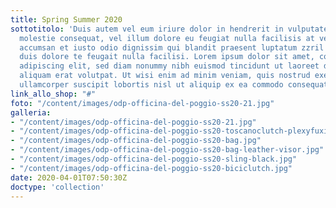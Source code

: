 ```yaml
---
title: Spring Summer 2020
sottotitolo: 'Duis autem vel eum iriure dolor in hendrerit in vulputate velit esse
  molestie consequat, vel illum dolore eu feugiat nulla facilisis at vero eros et
  accumsan et iusto odio dignissim qui blandit praesent luptatum zzril delenit augue
  duis dolore te feugait nulla facilisi. Lorem ipsum dolor sit amet, consectetuer
  adipiscing elit, sed diam nonummy nibh euismod tincidunt ut laoreet dolore magna
  aliquam erat volutpat. Ut wisi enim ad minim veniam, quis nostrud exerci tation
  ullamcorper suscipit lobortis nisl ut aliquip ex ea commodo consequat. '
link_allo_shop: "#"
foto: "/content/images/odp-officina-del-poggio-ss20-21.jpg"
galleria:
- "/content/images/odp-officina-del-poggio-ss20-21.jpg"
- "/content/images/odp-officina-del-poggio-ss20-toscanoclutch-plexyfuxia.jpg"
- "/content/images/odp-officina-del-poggio-ss20-bag.jpg"
- "/content/images/odp-officina-del-poggio-ss20-bag-leather-visor.jpg"
- "/content/images/odp-officina-del-poggio-ss20-sling-black.jpg"
- "/content/images/odp-officina-del-poggio-ss20-biciclutch.jpg"
date: 2020-04-01T07:50:30Z
doctype: 'collection'
---
```

